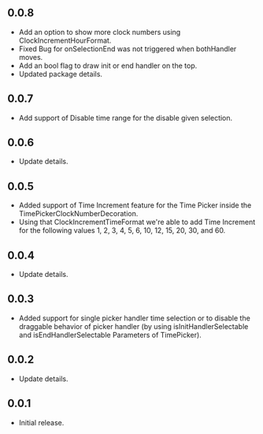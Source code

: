 ## 0.0.8

* Add an option to show more clock numbers using ClockIncrementHourFormat.
* Fixed Bug for onSelectionEnd was not triggered when bothHandler moves.
* Add an bool flag to draw init or end handler on the top.
* Updated package details.

## 0.0.7

* Add support of Disable time range for the disable given selection.

## 0.0.6

* Update details.

## 0.0.5

* Added support of Time Increment feature for the Time Picker inside the
  TimePickerClockNumberDecoration.
* Using that ClockIncrementTimeFormat we're able to add Time Increment for the following values 1,
  2, 3, 4, 5, 6, 10, 12, 15, 20, 30, and 60.

## 0.0.4

* Update details.

## 0.0.3

* Added support for single picker handler time selection or to disable the draggable behavior of
  picker handler (by using isInitHandlerSelectable and isEndHandlerSelectable Parameters of
  TimePicker).

## 0.0.2

* Update details.

## 0.0.1

* Initial release.